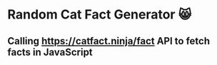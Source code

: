 # Random Cat Fact Generator 😸
## Calling https://catfact.ninja/fact API to fetch facts in JavaScript
